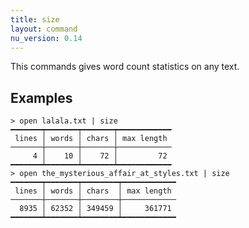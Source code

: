 ```yaml
---
title: size
layout: command
nu_version: 0.14
---
```


This commands gives word count statistics on any text.

## Examples

```shell
> open lalala.txt | size
━━━━━━━┯━━━━━━━┯━━━━━━━┯━━━━━━━━━━━━
 lines │ words │ chars │ max length
───────┼───────┼───────┼────────────
     4 │    10 │    72 │         72
━━━━━━━┷━━━━━━━┷━━━━━━━┷━━━━━━━━━━━━
> open the_mysterious_affair_at_styles.txt | size
━━━━━━━┯━━━━━━━┯━━━━━━━━┯━━━━━━━━━━━━
 lines │ words │ chars  │ max length
───────┼───────┼────────┼────────────
  8935 │ 62352 │ 349459 │     361771
━━━━━━━┷━━━━━━━┷━━━━━━━━┷━━━━━━━━━━━━
```
